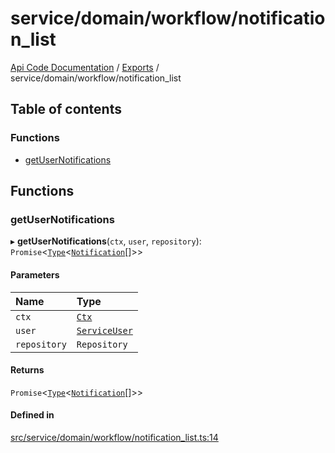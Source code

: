 # service/domain/workflow/notification\_list
 
[Api Code Documentation](../README.md) / [Exports](../modules.md) / service/domain/workflow/notification\_list

## Table of contents

### Functions

- [getUserNotifications](service_domain_workflow_notification_list.md#getusernotifications)

## Functions

### getUserNotifications

▸ **getUserNotifications**(`ctx`, `user`, `repository`): `Promise`<[`Type`](result.md#type)<[`Notification`](../interfaces/service_domain_workflow_notification.Notification.md)[]\>\>

#### Parameters

| Name | Type |
| :------ | :------ |
| `ctx` | [`Ctx`](../interfaces/lib_ctx.Ctx.md) |
| `user` | [`ServiceUser`](../interfaces/service_domain_organization_service_user.ServiceUser.md) |
| `repository` | `Repository` |

#### Returns

`Promise`<[`Type`](result.md#type)<[`Notification`](../interfaces/service_domain_workflow_notification.Notification.md)[]\>\>

#### Defined in

[src/service/domain/workflow/notification_list.ts:14](https://github.com/openkfw/TruBudget/blob/f6ee764/api/src/service/domain/workflow/notification_list.ts#L14)
